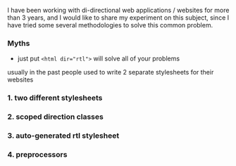  
I have been working with di-directional web applications / websites for more than 3 years, and I would like to share my experiment
on this subject, since I have tried some several methodologies to solve this common problem.

### Myths

* just put `<html dir="rtl">` will solve all of your problems


usually in the past people used to write 2 separate stylesheets for their websites

### 1. two different stylesheets

### 2. scoped direction classes

### 3. auto-generated rtl stylesheet

### 4. preprocessors

